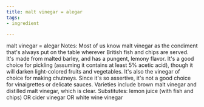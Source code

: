 ```yaml
---
title: malt vinegar = alegar
tags:
- ingredient

---
```

malt vinegar = alegar Notes: Most of us know malt vinegar as the condiment that's always put on the table wherever British fish and chips are served. It's made from malted barley, and has a pungent, lemony flavor. It's a good choice for pickling (assuming it contains at least 5% acetic acid), though it will darken light-colored fruits and vegetables. It's also the vinegar of choice for making chutneys. Since it's so assertive, it's not a good choice for vinaigrettes or delicate sauces. Varieties include brown malt vinegar and distilled malt vinegar, which is clear. Substitutes: lemon juice (with fish and chips) OR cider vinegar OR white wine vinegar
